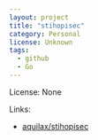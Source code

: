 ```yaml
---
layout: project
title: "stihopisec"
category: Personal
license: Unknown
tags:
  - github
  - Go
---
```


License: None

Links:

* [aquilax/stihopisec](https://github.com/aquilax/stihopisec)
